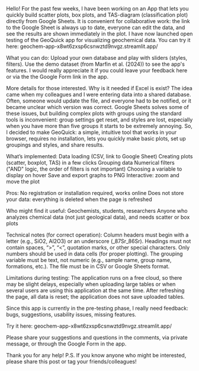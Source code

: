 Hello!
For the past few weeks, I have been working on an App that lets you quickly build scatter plots, box plots, and TAS-diagram (classification plot) directly from Google Sheets. 
It is convenient for collaborative work: the link to the Google Sheet is always up to date, everyone can edit the data, and see the results are shown immediately in the plot.
I have now launched open testing of the GeoQuick app for visualizing geochemical data.
You can try it here: geochem-app-x8wt6zxsp6csnwztd9nvgz.streamlit.app/

What you can do:
Upload your own database and play with sliders (styles, filters).
Use the demo dataset (from Marfin et al. (2024)) to see the app's features.
I would really appreciate it if you could leave your feedback here or via the the Google Form link in the app.

More details for those interested.
Why is it needed if Excel is exist?
The idea came when my colleagues and I were entering data into a shared database. 
Often, someone would update the file, and everyone had to be notified, or it became unclear which version was correct. Google Sheets solves some of these issues,
but building complex plots with groups using the standard tools is inconvenient: group settings get reset, and styles are lost, especially when you have more than five 
groups it starts to be extremely annoying. So, I decided to make GeoQuick: a simple, intuitive tool that works in your browser, 
requires no installation, lets you quickly make basic plots, set up groupings and styles, and share results.

What’s implemented:
Data loading (CSV, link to Google Sheet)
Creating plots (scatter, boxplot, TAS) in a few clicks
Grouping data
Numerical filters ("AND" logic, the order of filters is not important)
Choosing a variable to display on hover
Save and export graphs to PNG
Interactive: zoom and move the plot

Pros:
No registration or installation required, works online
Does not store your data: everything is deleted when the page is refreshed

Who might find it useful:
Geochemists, students, researchers
Anyone who analyzes chemical data (not just geological data), and needs scatter or box plots

Technical notes (for correct operation):
Column headers must begin with a letter (e.g., SiO2, Al2O3) or an underscore (_87Sr_86Sr). Headings must not contain spaces, “>”, “<”, quotation marks,
or other special characters.
Only numbers should be used in data cells (for proper plotting).
The grouping variable must be text, not numeric (e.g., sample name, group name, formations, etc.).
The file must be in CSV or Google Sheets format.

Limitations during testing:
The application runs on a free cloud, so there may be slight delays, especially when uploading large tables or when several users are using this
application at the same time.
After refreshing the page, all data is reset; the application does not save uploaded tables.

Since this app is currently in the pre-testing phase, I really need feedback: bugs, suggestions, usability issues, missing features.

Try it here: geochem-app-x8wt6zxsp6csnwztd9nvgz.streamlit.app/

Please share your suggestions and questions in the comments, via private message, or through the Google Form in the app.

Thank you for any help!
P.S. If you know anyone who might be interested, please share this post or tag your friends/colleagues!
